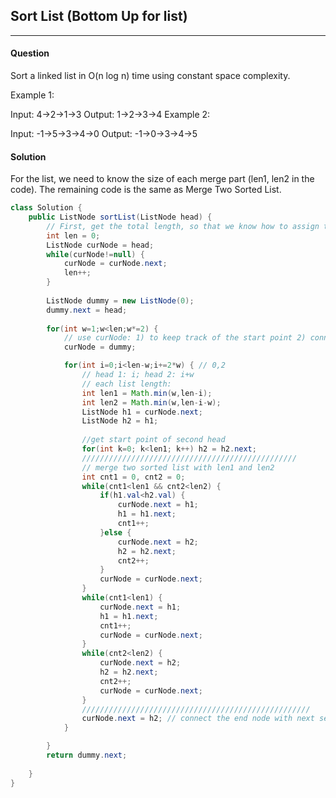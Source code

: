 ## Sort List (Bottom Up for list)
---
#### Question 
Sort a linked list in O(n log n) time using constant space complexity.

Example 1:

Input: 4->2->1->3
Output: 1->2->3->4
Example 2:

Input: -1->5->3->4->0
Output: -1->0->3->4->5

#### Solution
 For the list, we need to know the size of each merge part (len1, len2 in the code). The remaining code is the same as Merge Two Sorted List.
```java
class Solution {
    public ListNode sortList(ListNode head) {
        // First, get the total length, so that we know how to assign the width
        int len = 0;
        ListNode curNode = head;
        while(curNode!=null) {
            curNode = curNode.next;
            len++;
        }
        
        ListNode dummy = new ListNode(0);
        dummy.next = head;
        
        for(int w=1;w<len;w*=2) {
        	// use curNode: 1) to keep track of the start point 2) connect the previous section with next section or NULL
            curNode = dummy; 

            for(int i=0;i<len-w;i+=2*w) { // 0,2
                // head 1: i; head 2: i+w
                // each list length: 
                int len1 = Math.min(w,len-i);
                int len2 = Math.min(w,len-i-w);
                ListNode h1 = curNode.next;
                ListNode h2 = h1;
                
                //get start point of second head
                for(int k=0; k<len1; k++) h2 = h2.next;     
                ////////////////////////////////////////////////                
                // merge two sorted list with len1 and len2
                int cnt1 = 0, cnt2 = 0;                
                while(cnt1<len1 && cnt2<len2) {
                    if(h1.val<h2.val) {
                        curNode.next = h1;
                        h1 = h1.next;
                        cnt1++;
                    }else {
                        curNode.next = h2;
                        h2 = h2.next;
                        cnt2++;
                    }
                    curNode = curNode.next;
                }
                while(cnt1<len1) {
                    curNode.next = h1;
                    h1 = h1.next;
                    cnt1++;
                    curNode = curNode.next;
                }
                while(cnt2<len2) {
                    curNode.next = h2;
                    h2 = h2.next;
                    cnt2++;
                    curNode = curNode.next;
                }
                ///////////////////////////////////////////////////
                curNode.next = h2; // connect the end node with next section or null
            }

        }
        return dummy.next;
        
    }
}
```
